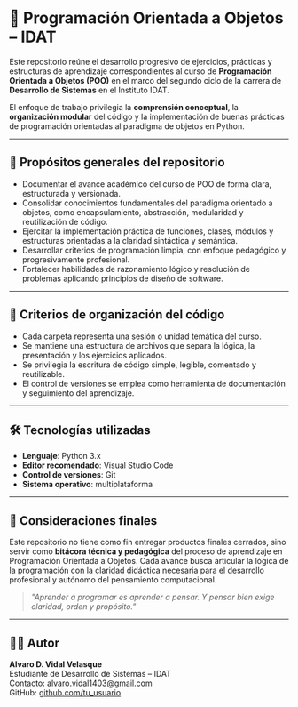 # 🧠 Programación Orientada a Objetos – IDAT

Este repositorio reúne el desarrollo progresivo de ejercicios, prácticas y estructuras de aprendizaje correspondientes al curso de **Programación Orientada a Objetos (POO)** en el marco del segundo ciclo de la carrera de **Desarrollo de Sistemas** en el Instituto IDAT.

El enfoque de trabajo privilegia la **comprensión conceptual**, la **organización modular** del código y la implementación de buenas prácticas de programación orientadas al paradigma de objetos en Python.

---

## 🎯 Propósitos generales del repositorio

- Documentar el avance académico del curso de POO de forma clara, estructurada y versionada.
- Consolidar conocimientos fundamentales del paradigma orientado a objetos, como encapsulamiento, abstracción, modularidad y reutilización de código.
- Ejercitar la implementación práctica de funciones, clases, módulos y estructuras orientadas a la claridad sintáctica y semántica.
- Desarrollar criterios de programación limpia, con enfoque pedagógico y progresivamente profesional.
- Fortalecer habilidades de razonamiento lógico y resolución de problemas aplicando principios de diseño de software.

---

## 🧱 Criterios de organización del código

- Cada carpeta representa una sesión o unidad temática del curso.
- Se mantiene una estructura de archivos que separa la lógica, la presentación y los ejercicios aplicados.
- Se privilegia la escritura de código simple, legible, comentado y reutilizable.
- El control de versiones se emplea como herramienta de documentación y seguimiento del aprendizaje.

---

## 🛠️ Tecnologías utilizadas

- **Lenguaje**: Python 3.x
- **Editor recomendado**: Visual Studio Code
- **Control de versiones**: Git
- **Sistema operativo**: multiplataforma

---

## 📌 Consideraciones finales

Este repositorio no tiene como fin entregar productos finales cerrados, sino servir como **bitácora técnica y pedagógica** del proceso de aprendizaje en Programación Orientada a Objetos. Cada avance busca articular la lógica de la programación con la claridad didáctica necesaria para el desarrollo profesional y autónomo del pensamiento computacional.

> *"Aprender a programar es aprender a pensar. Y pensar bien exige claridad, orden y propósito."*

---

## 👨‍💻 Autor

**Alvaro D. Vidal Velasque**  
Estudiante de Desarrollo de Sistemas – IDAT  
Contacto: alvaro.vidal1403@gmail.com  
GitHub: [github.com/tu_usuario](https://github.com/AlvaroVidal21)
